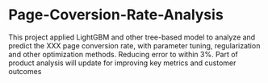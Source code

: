 # Page-Coversion-Rate-Analysis

This project applied LightGBM and other tree-based model to analyze and predict the XXX page conversion rate, with parameter tuning, regularization and other optimization methods.
Reducing error to within 3%.
Part of product analysis will update for improving key metrics and customer outcomes
